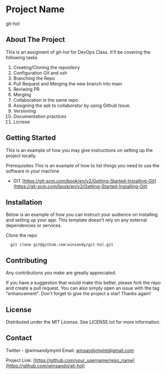 # Project Name
git-hol

## About The Project
This is an assigment of git-hol for DevOps Class. 
It'll be covering the following tasks 

1. Creating/Cloning the repository
2. Configuration Git and ssh
3. Branching the Repo 
4. Pull Request and Merging the new branch into main
5. Reviwing PR
6. Merging
7. Collaboration in the same repo
8. Assigning the ask to collaborator by using Github Issue.
9. Versioning
10. Documentation practices
11. Licnese

## Getting Started
This is an example of how you may give instructions on setting up the project locally.

Prerequisites
This is an example of how to list things you need to use the software in your machine

* GIT [https://git-scm.com/book/en/v2/Getting-Started-Installing-Git](https://git-scm.com/book/en/v2/Getting-Started-Installing-Git)

## Installation
Below is an example of how you can instruct your audience on installing and setting up your app. This template doesn't rely on any external dependencies or services.

Clone the repo
```
  git clone git@github.com:winsandy/git-hol.git
```

## Contributing
Any contributions you make are greatly appreciated.

If you have a suggestion that would make this better, please fork the repo and create a pull request. 
You can also simply open an issue with the tag "enhancement". Don't forget to give the project a star! Thanks again!

## License
Distributed under the MIT License. See LICENSE.txt for more information.

## Contact
Twitter - @winsandymyint 
Email: winsandymyint@gmail.com

Project Link: [https://github.com/your_username/repo_name](https://github.com/winsandy/git-hol)


